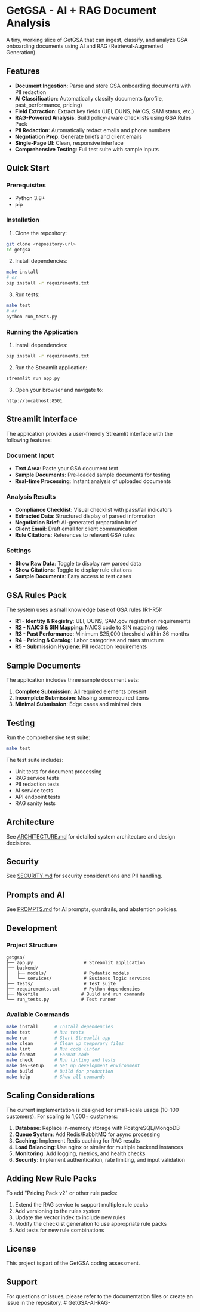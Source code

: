 # GetGSA - AI + RAG Document Analysis

A tiny, working slice of GetGSA that can ingest, classify, and analyze GSA onboarding documents using AI and RAG (Retrieval-Augmented Generation).

## Features

- **Document Ingestion**: Parse and store GSA onboarding documents with PII redaction
- **AI Classification**: Automatically classify documents (profile, past_performance, pricing)
- **Field Extraction**: Extract key fields (UEI, DUNS, NAICS, SAM status, etc.)
- **RAG-Powered Analysis**: Build policy-aware checklists using GSA Rules Pack
- **PII Redaction**: Automatically redact emails and phone numbers
- **Negotiation Prep**: Generate briefs and client emails
- **Single-Page UI**: Clean, responsive interface
- **Comprehensive Testing**: Full test suite with sample inputs

## Quick Start

### Prerequisites

- Python 3.8+
- pip

### Installation

1. Clone the repository:
```bash
git clone <repository-url>
cd getgsa
```

2. Install dependencies:
```bash
make install
# or
pip install -r requirements.txt
```

3. Run tests:
```bash
make test
# or
python run_tests.py
```

### Running the Application

1. Install dependencies:
```bash
pip install -r requirements.txt
```

2. Run the Streamlit application:
```bash
streamlit run app.py
```

3. Open your browser and navigate to:
```
http://localhost:8501
```

## Streamlit Interface

The application provides a user-friendly Streamlit interface with the following features:

### Document Input
- **Text Area**: Paste your GSA document text
- **Sample Documents**: Pre-loaded sample documents for testing
- **Real-time Processing**: Instant analysis of uploaded documents

### Analysis Results
- **Compliance Checklist**: Visual checklist with pass/fail indicators
- **Extracted Data**: Structured display of parsed information
- **Negotiation Brief**: AI-generated preparation brief
- **Client Email**: Draft email for client communication
- **Rule Citations**: References to relevant GSA rules

### Settings
- **Show Raw Data**: Toggle to display raw parsed data
- **Show Citations**: Toggle to display rule citations
- **Sample Documents**: Easy access to test cases

## GSA Rules Pack

The system uses a small knowledge base of GSA rules (R1-R5):

- **R1 - Identity & Registry**: UEI, DUNS, SAM.gov registration requirements
- **R2 - NAICS & SIN Mapping**: NAICS code to SIN mapping rules
- **R3 - Past Performance**: Minimum $25,000 threshold within 36 months
- **R4 - Pricing & Catalog**: Labor categories and rates structure
- **R5 - Submission Hygiene**: PII redaction requirements

## Sample Documents

The application includes three sample document sets:

1. **Complete Submission**: All required elements present
2. **Incomplete Submission**: Missing some required items
3. **Minimal Submission**: Edge cases and minimal data

## Testing

Run the comprehensive test suite:

```bash
make test
```

The test suite includes:
- Unit tests for document processing
- RAG service tests
- PII redaction tests
- AI service tests
- API endpoint tests
- RAG sanity tests

## Architecture

See [ARCHITECTURE.md](ARCHITECTURE.md) for detailed system architecture and design decisions.

## Security

See [SECURITY.md](SECURITY.md) for security considerations and PII handling.

## Prompts and AI

See [PROMPTS.md](PROMPTS.md) for AI prompts, guardrails, and abstention policies.

## Development

### Project Structure

```
getgsa/
├── app.py                   # Streamlit application
├── backend/
│   ├── models/              # Pydantic models
│   └── services/            # Business logic services
├── tests/                   # Test suite
├── requirements.txt         # Python dependencies
├── Makefile                # Build and run commands
└── run_tests.py            # Test runner
```

### Available Commands

```bash
make install      # Install dependencies
make test         # Run tests
make run          # Start Streamlit app
make clean        # Clean up temporary files
make lint         # Run code linter
make format       # Format code
make check        # Run linting and tests
make dev-setup    # Set up development environment
make build        # Build for production
make help         # Show all commands
```

## Scaling Considerations

The current implementation is designed for small-scale usage (10-100 customers). For scaling to 1,000+ customers:

1. **Database**: Replace in-memory storage with PostgreSQL/MongoDB
2. **Queue System**: Add Redis/RabbitMQ for async processing
3. **Caching**: Implement Redis caching for RAG results
4. **Load Balancing**: Use nginx or similar for multiple backend instances
5. **Monitoring**: Add logging, metrics, and health checks
6. **Security**: Implement authentication, rate limiting, and input validation

## Adding New Rule Packs

To add "Pricing Pack v2" or other rule packs:

1. Extend the RAG service to support multiple rule packs
2. Add versioning to the rules system
3. Update the vector index to include new rules
4. Modify the checklist generation to use appropriate rule packs
5. Add tests for new rule combinations

## License

This project is part of the GetGSA coding assessment.

## Support

For questions or issues, please refer to the documentation files or create an issue in the repository.
#   G e t G S A - A I - R A G -  
 